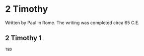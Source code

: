 # 2 Timothy

Written by Paul in Rome. The writing was completed circa 65 C.E.

## 2 Timothy 1

```
TBD
```


